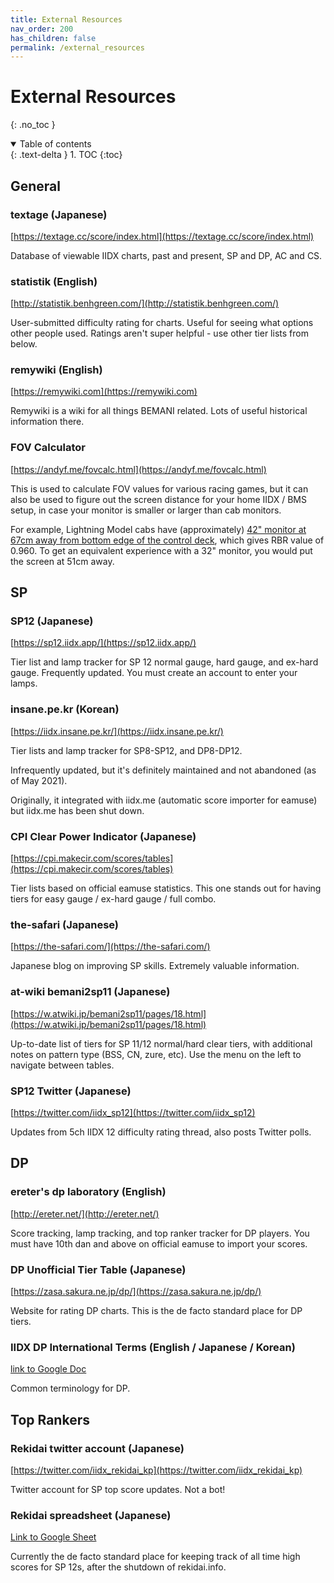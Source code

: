 ```yaml
---
title: External Resources
nav_order: 200
has_children: false
permalink: /external_resources
---
```


# External Resources
{: .no_toc }

<details open markdown="block">
  <summary>
    Table of contents
  </summary>
  {: .text-delta }
1. TOC
{:toc}
</details>

## General

### textage (Japanese)

[https://textage.cc/score/index.html](https://textage.cc/score/index.html)

Database of viewable IIDX charts, past and present, SP and DP, AC and CS.

### statistik (English)

[http://statistik.benhgreen.com/](http://statistik.benhgreen.com/)

User-submitted difficulty rating for charts. Useful for seeing what options other people used. Ratings aren't super helpful - use other tier lists from below.

### remywiki (English)

[https://remywiki.com](https://remywiki.com)

Remywiki is a wiki for all things BEMANI related. Lots of useful historical information there.

### FOV Calculator

[https://andyf.me/fovcalc.html](https://andyf.me/fovcalc.html)

This is used to calculate FOV values for various racing games, but it can also be used to figure out the screen distance for your home IIDX / BMS setup, in case your monitor is smaller or larger than cab monitors.

For example, Lightning Model cabs have (approximately) [42" monitor at 67cm away from bottom edge of the control deck](/compendium/cab_dimensions), which gives RBR value of 0.960. To get an equivalent experience with a 32" monitor, you would put the screen at 51cm away.

## SP

### SP12 (Japanese)

[https://sp12.iidx.app/](https://sp12.iidx.app/)

Tier list and lamp tracker for SP 12 normal gauge, hard gauge, and ex-hard gauge. Frequently updated. You must create an account to enter your lamps.

### insane.pe.kr (Korean)

[https://iidx.insane.pe.kr/](https://iidx.insane.pe.kr/)

Tier lists and lamp tracker for SP8-SP12, and DP8-DP12.

Infrequently updated, but it's definitely maintained and not abandoned (as of May 2021).

Originally, it integrated with iidx.me (automatic score importer for eamuse) but iidx.me has been shut down.

### CPI Clear Power Indicator (Japanese)

[https://cpi.makecir.com/scores/tables](https://cpi.makecir.com/scores/tables)

Tier lists based on official eamuse statistics. This one stands out for having tiers for easy gauge / ex-hard gauge / full combo.

### the-safari (Japanese)

[https://the-safari.com/](https://the-safari.com/)

Japanese blog on improving SP skills. Extremely valuable information.

### at-wiki bemani2sp11 (Japanese)

[https://w.atwiki.jp/bemani2sp11/pages/18.html](https://w.atwiki.jp/bemani2sp11/pages/18.html)

Up-to-date list of tiers for SP 11/12 normal/hard clear tiers, with additional notes on pattern type (BSS, CN, zure, etc). Use the menu on the left to navigate between tables.

### SP12 Twitter (Japanese)

[https://twitter.com/iidx_sp12](https://twitter.com/iidx_sp12)

Updates from 5ch IIDX 12 difficulty rating thread, also posts Twitter polls.

## DP

### ereter's dp laboratory (English)

[http://ereter.net/](http://ereter.net/)

Score tracking, lamp tracking, and top ranker tracker for DP players. You must have 10th dan and above on official eamuse to import your scores.

### DP Unofficial Tier Table (Japanese)

[https://zasa.sakura.ne.jp/dp/](https://zasa.sakura.ne.jp/dp/)

Website for rating DP charts. This is the de facto standard place for DP tiers.

### IIDX DP International Terms (English / Japanese / Korean)

[link to Google Doc](https://docs.google.com/spreadsheets/d/1Hji3jFA_hqrM8jO4w-3SzvtfS9OdhZ4xuPFk3VJS88U/edit#gid=0)

Common terminology for DP.

## Top Rankers

### Rekidai twitter account (Japanese)

[https://twitter.com/iidx_rekidai_kp](https://twitter.com/iidx_rekidai_kp)

Twitter account for SP top score updates. Not a bot!

### Rekidai spreadsheet (Japanese)

[Link to Google Sheet](https://docs.google.com/spreadsheets/d/e/2PACX-1vSDnXSI5I-YDVOW5ZSjLW1Aqnf3Ek8X48hZAoi6iefGnZOFtHz7PFN8OUUgN9o25gRDfWnUXZyYg4tF/pubhtml)

Currently the de facto standard place for keeping track of all time high scores for SP 12s, after the shutdown of rekidai.info.
